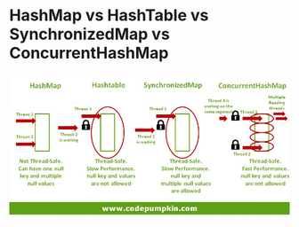 # HashMap vs HashTable vs SynchronizedMap vs ConcurrentHashMap

![](resources/hashmap-hashtable-synchronizedmap-concurrenthashmap.jpg)